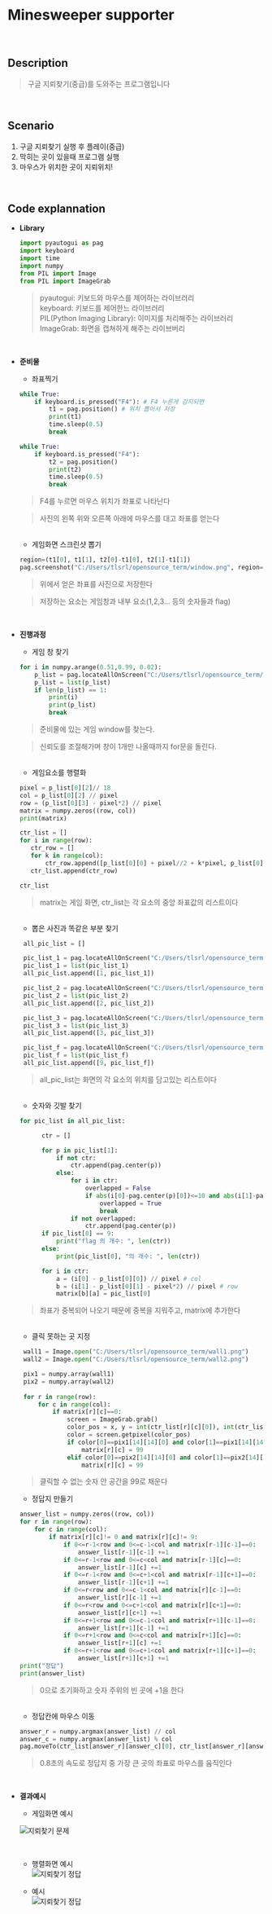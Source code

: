 # Minesweeper supporter

<br>

## Description
> 구글 지뢰찾기(중급)를 도와주는 프로그램입니다

<br>

## Scenario
1. 구글 지뢰찾기 실행 후 플레이(중급)
2. 막히는 곳이 있을때 프로그램 실행
3. 마우스가 위치한 곳이 지뢰위치!

<br>

## Code explannation

* __Library__
    ```python
    import pyautogui as pag
    import keyboard
    import time
    import numpy
    from PIL import Image
    from PIL import ImageGrab
    ```
    > pyautogui: 키보드와 마우스를 제어하는 라이브러리<br>
    > keyboard: 키보드를 제어한느 라이브러리<br>
    > PIL(Python Imaging Library): 이미지를 처리해주는 라이브러리<br>
    > ImageGrab: 화면을 캡쳐하게 해주는 라이브버리
    
   <br>
* __준비물__
  * 좌표찍기
  ```python
  while True:
      if keyboard.is_pressed("F4"): # F4 누른게 감지되면
          t1 = pag.position() # 위치 뽑아서 저장
          print(t1)
          time.sleep(0.5)
          break    

  while True:
      if keyboard.is_pressed("F4"): 
          t2 = pag.position()
          print(t2)
          time.sleep(0.5)
          break  
  ```
  > F4를 누르면 마우스 위치가 좌표로 나타난다

  > 사진의 왼쪽 위와 오른쪽 아래에 마우스를 대고 좌표를 얻는다

  <br>

  * 게임화면 스크린샷 뽑기
  ```python
  region=(t1[0], t1[1], t2[0]-t1[0], t2[1]-t1[1])
  pag.screenshot("C:/Users/tlsrl/opensource_term/window.png", region=region)
  ```
  > 위에서 얻은 좌표를 사진으로 저장한다

  > 저장하는 요소는 게임창과 내부 요소(1,2,3... 등의 숫자들과 flag)
 
 <br>
 
* __진행과정__

  - 게임 창 찾기
  
  ```python
  for i in numpy.arange(0.51,0.99, 0.02):
      p_list = pag.locateAllOnScreen("C:/Users/tlsrl/opensource_term/window.png", confidence=i)
      p_list = list(p_list)
      if len(p_list) == 1:
          print(i)
          print(p_list)
          break
  ```
  > 준비물에 있는 게임 window를 찾는다.
  
  > 신뢰도를 조절해가며 창이 1개만 나올때까지 for문을 돌린다.
  
  <br>
  
  - 게임요소를 행렬화
  
   ```python
  pixel = p_list[0][2]// 18
  col = p_list[0][2] // pixel
  row = (p_list[0][3] - pixel*2) // pixel
  matrix = numpy.zeros((row, col))
  print(matrix)

  ctr_list = []
  for i in range(row):
      ctr_row = []
      for k in range(col):
          ctr_row.append([p_list[0][0] + pixel//2 + k*pixel, p_list[0][1]+ pixel*2 + pixel//2 + i*pixel])
      ctr_list.append(ctr_row)

  ctr_list
   ```
   > matrix는 게임 화면, ctr_list는 각 요소의 중앙 좌표값의 리스트이다
   
   <br>
   
   - 뽑은 사진과 똑같은 부분 찾기
   ```python
    all_pic_list = []

    pic_list_1 = pag.locateAllOnScreen("C:/Users/tlsrl/opensource_term/one.png", confidence=0.70)
    pic_list_1 = list(pic_list_1)
    all_pic_list.append([1, pic_list_1])

    pic_list_2 = pag.locateAllOnScreen("C:/Users/tlsrl/opensource_term/two.png", confidence=0.60)
    pic_list_2 = list(pic_list_2)
    all_pic_list.append([2, pic_list_2])

    pic_list_3 = pag.locateAllOnScreen("C:/Users/tlsrl/opensource_term/three.png", confidence=0.60)
    pic_list_3 = list(pic_list_3)
    all_pic_list.append([3, pic_list_3])

    pic_list_f = pag.locateAllOnScreen("C:/Users/tlsrl/opensource_term/flag.png", confidence=0.7)
    pic_list_f = list(pic_list_f)
    all_pic_list.append([9, pic_list_f])
    ```
    > all_pic_list는 화면의 각 요소의 위치를 담고있는 리스트이다
    
    <br>
    
    - 숫자와 깃발 찾기
    ```python
    for pic_list in all_pic_list:

          ctr = []

          for p in pic_list[1]:
              if not ctr:
                  ctr.append(pag.center(p))
              else:
                  for i in ctr:
                      overlapped = False
                      if abs(i[0]-pag.center(p)[0])<=10 and abs(i[1]-pag.center(p)[1])<=10:
                          overlapped = True
                          break
                  if not overlapped:
                      ctr.append(pag.center(p))
          if pic_list[0] == 9:
              print("flag 의 개수: ", len(ctr))
          else:
              print(pic_list[0], "의 개수: ", len(ctr))

          for i in ctr:
              a = (i[0] - p_list[0][0]) // pixel # col
              b = (i[1] - p_list[0][1] - pixel*2) // pixel # row
              matrix[b][a] = pic_list[0]  
     ```
     > 좌표가 중복되어 나오기 때문에 중복을 지워주고, matrix에 추가한다

     <br>
     
     - 클릭 못하는 곳 지정
      
     ```python
      wall1 = Image.open("C:/Users/tlsrl/opensource_term/wall1.png")
      wall2 = Image.open("C:/Users/tlsrl/opensource_term/wall2.png")
     
      pix1 = numpy.array(wall1)
      pix2 = numpy.array(wall2)
      
      for r in range(row):
          for c in range(col):
              if matrix[r][c]==0:
                  screen = ImageGrab.grab()
                  color_pos = x, y = int(ctr_list[r][c][0]), int(ctr_list[r][c][1])
                  color = screen.getpixel(color_pos)
                  if color[0]==pix1[14][14][0] and color[1]==pix1[14][14][1] and color[2]==pix1[14][14][2]:
                      matrix[r][c] = 99
                  elif color[0]==pix2[14][14][0] and color[1]==pix2[14][14][1] and color[2]==pix2[14][14][2]:
                      matrix[r][c] = 99 
     ```
     > 클릭할 수 없는 숫자 안 공간을 99로 채운다
  - 정답지 만들기
  ```python
  answer_list = numpy.zeros((row, col))
  for r in range(row):
      for c in range(col):
          if matrix[r][c]!= 0 and matrix[r][c]!= 9:
              if 0<=r-1<row and 0<=c-1<col and matrix[r-1][c-1]==0:
                  answer_list[r-1][c-1] +=1
              if 0<=r-1<row and 0<=c<col and matrix[r-1][c]==0:
                  answer_list[r-1][c] +=1
              if 0<=r-1<row and 0<=c+1<col and matrix[r-1][c+1]==0:
                  answer_list[r-1][c+1] +=1
              if 0<=r<row and 0<=c-1<col and matrix[r][c-1]==0:
                  answer_list[r][c-1] +=1
              if 0<=r<row and 0<=c+1<col and matrix[r][c+1]==0:
                  answer_list[r][c+1] +=1
              if 0<=r+1<row and 0<=c-1<col and matrix[r+1][c-1]==0:
                  answer_list[r+1][c-1] +=1
              if 0<=r+1<row and 0<=c<col and matrix[r+1][c]==0:
                  answer_list[r+1][c] +=1
              if 0<=r+1<row and 0<=c+1<col and matrix[r+1][c+1]==0:
                  answer_list[r+1][c+1] +=1
  print("정답")
  print(answer_list)
  ```
  > 0으로 초기화하고 숫자 주위의 빈 곳에 +1을 한다
  
  <br>
  
  - 정답칸에 마우스 이동
  ```python
  answer_r = numpy.argmax(answer_list) // col
  answer_c = numpy.argmax(answer_list) % col
  pag.moveTo(ctr_list[answer_r][answer_c][0], ctr_list[answer_r][answer_c][1], 0.8)
  ```
  > 0.8초의 속도로 정답지 중 가장 큰 곳의 좌표로 마우스를 움직인다
  
<br>

* __결과예시__

    - 게임화면 예시<br>

    ![지뢰찾기 문제](/markdown_img/mine_problem.JPG)

    <br>

    - 행렬화면 예시<br>
    ![지뢰찾기 정답](/markdown_img/mine_answer.JPG)
    
    - 예시<br>
    ![지뢰찾기 정답](/markdown_img/exam.gif)

